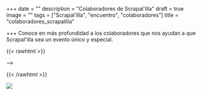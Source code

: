 +++
date = ""
description = "Colaboradores de Scrapal'illa"
draft = true
image = ""
tags = ["Scrapal'illa", "encuentro", "colaboradores"]
title = "colaboradores_scrapalilla"

+++
Conoce en más profundidad a los colaboradores que nos ayudan a que Scrapal'illa sea un evento único y especial.

{{< rawhtml >}}

<div class="box alt">

<div class="row 50% uniform">

<div class="4u"><span class="image fit"><img src="/uploads/flores-de-guirior-2020-08-11.jpg" alt="" /></span></div>

<div class="4u"><span class="image fit"><img src="/uploads/pic08-2020-08-03.jpg" alt="" /></span></div>

<!--<div class="4u$"><span class="image fit"><img src="/uploads/pic08-2020-08-03.jpg" alt="" /></span></div>

<!-- Break -->

<div class="4u"><span class="image fit"><img src="/uploads/pic08-2020-08-03.jpg" alt="" /></span></div>

<div class="4u"><span class="image fit"><img src="/uploads/pic08-2020-08-03.jpg" alt="" /></span></div>

<div class="4u$"><span class="image fit"><img src="/uploads/pic08-2020-08-03.jpg" alt="" /></span></div>

<!-- Break -->

<div class="4u"><span class="image fit"><img src="/uploads/pic08-2020-08-03.jpg" alt="" /></span></div>

<div class="4u"><span class="image fit"><img src="/uploads/pic08-2020-08-03.jpg" alt="" /></span></div>

<div class="4u$"><span class="image fit"><img src="/uploads/pic08-2020-08-03.jpg" alt="" /></span></div>-->

</div>

</div>

{{< /rawhtml >}}

![](/uploads/pic08-2020-08-03.jpg)